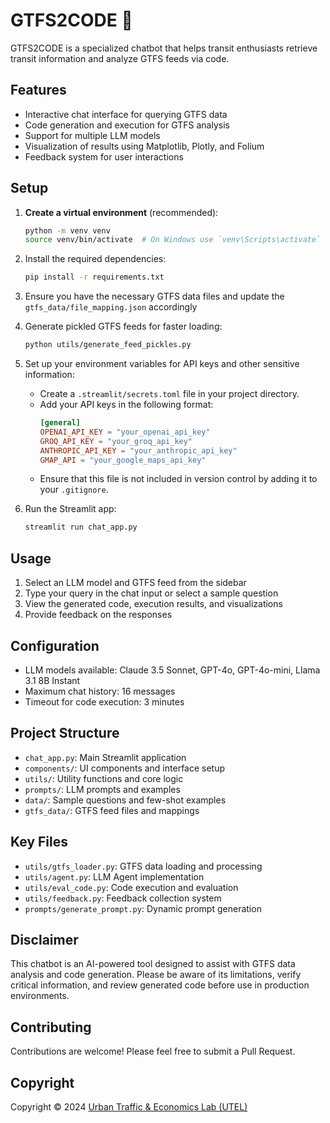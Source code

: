 # GTFS2CODE 🚌

GTFS2CODE is a specialized chatbot that helps transit enthusiasts retrieve transit information and analyze GTFS feeds via code.

## Features

- Interactive chat interface for querying GTFS data
- Code generation and execution for GTFS analysis
- Support for multiple LLM models
- Visualization of results using Matplotlib, Plotly, and Folium
- Feedback system for user interactions

## Setup

1. **Create a virtual environment** (recommended):
   ```bash
   python -m venv venv
   source venv/bin/activate  # On Windows use `venv\Scripts\activate`
   ```
2. Install the required dependencies:
   ```bash
   pip install -r requirements.txt
   ```
3. Ensure you have the necessary GTFS data files and update the `gtfs_data/file_mapping.json` accordingly
4. Generate pickled GTFS feeds for faster loading:
   ```bash
   python utils/generate_feed_pickles.py
   ```
5. Set up your environment variables for API keys and other sensitive information:
   - Create a `.streamlit/secrets.toml` file in your project directory.
   - Add your API keys in the following format:
     ```toml
     [general]
     OPENAI_API_KEY = "your_openai_api_key"
     GROQ_API_KEY = "your_groq_api_key"
     ANTHROPIC_API_KEY = "your_anthropic_api_key"
     GMAP_API = "your_google_maps_api_key"
     ```
   - Ensure that this file is not included in version control by adding it to your `.gitignore`.

6. Run the Streamlit app:
   ```bash
   streamlit run chat_app.py
   ```

## Usage

1. Select an LLM model and GTFS feed from the sidebar
2. Type your query in the chat input or select a sample question
3. View the generated code, execution results, and visualizations
4. Provide feedback on the responses

## Configuration

- LLM models available: Claude 3.5 Sonnet, GPT-4o, GPT-4o-mini, Llama 3.1 8B Instant
- Maximum chat history: 16 messages
- Timeout for code execution: 3 minutes

## Project Structure

- `chat_app.py`: Main Streamlit application
- `components/`: UI components and interface setup
- `utils/`: Utility functions and core logic
- `prompts/`: LLM prompts and examples
- `data/`: Sample questions and few-shot examples
- `gtfs_data/`: GTFS feed files and mappings

## Key Files

- `utils/gtfs_loader.py`: GTFS data loading and processing
- `utils/agent.py`: LLM Agent implementation
- `utils/eval_code.py`: Code execution and evaluation
- `utils/feedback.py`: Feedback collection system
- `prompts/generate_prompt.py`: Dynamic prompt generation

## Disclaimer

This chatbot is an AI-powered tool designed to assist with GTFS data analysis and code generation. Please be aware of its limitations, verify critical information, and review generated code before use in production environments.

## Contributing

Contributions are welcome! Please feel free to submit a Pull Request.

## Copyright

Copyright © 2024 [Urban Traffic & Economics Lab (UTEL)](https://github.com/UTEL-UIUC)